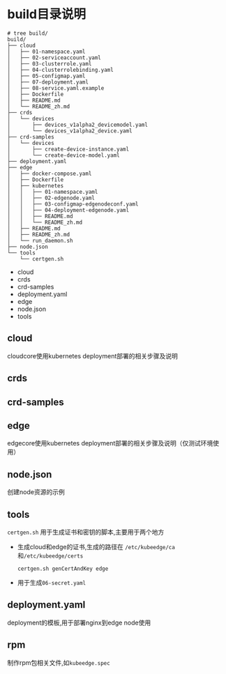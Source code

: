 # build目录说明

```
# tree build/
build/
├── cloud
│   ├── 01-namespace.yaml
│   ├── 02-serviceaccount.yaml
│   ├── 03-clusterrole.yaml
│   ├── 04-clusterrolebinding.yaml
│   ├── 05-configmap.yaml
│   ├── 07-deployment.yaml
│   ├── 08-service.yaml.example
│   ├── Dockerfile
│   ├── README.md
│   └── README_zh.md
├── crds
│   └── devices
│       ├── devices_v1alpha2_devicemodel.yaml
│       └── devices_v1alpha2_device.yaml
├── crd-samples
│   └── devices
│       ├── create-device-instance.yaml
│       └── create-device-model.yaml
├── deployment.yaml
├── edge
│   ├── docker-compose.yaml
│   ├── Dockerfile
│   ├── kubernetes
│   │   ├── 01-namespace.yaml
│   │   ├── 02-edgenode.yaml
│   │   ├── 03-configmap-edgenodeconf.yaml
│   │   ├── 04-deployment-edgenode.yaml
│   │   ├── README.md
│   │   └── README_zh.md
│   ├── README.md
│   ├── README_zh.md
│   └── run_daemon.sh
├── node.json
└── tools
    └── certgen.sh
```

- cloud
- crds
- crd-samples
- deployment.yaml
- edge
- node.json
- tools

## cloud
cloudcore使用kubernetes deployment部署的相关步骤及说明

## crds

## crd-samples

## edge
edgecore使用kubernetes deployment部署的相关步骤及说明（仅测试环境使用）

## node.json
创建node资源的示例

## tools
`certgen.sh` 用于生成证书和密钥的脚本,主要用于两个地方
- 生成cloud和edge的证书,生成的路径在 `/etc/kubeedge/ca`和`/etc/kubeedge/certs`
  ```
  certgen.sh genCertAndKey edge
  ```
- 用于生成`06-secret.yaml`

## deployment.yaml
deployment的模板,用于部署nginx到edge node使用

## rpm
制作rpm包相关文件,如`kubeedge.spec`

